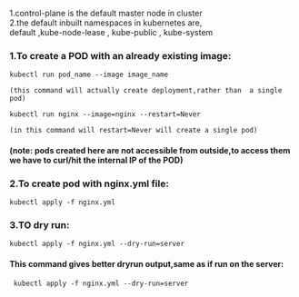 1.control-plane is the default master node in cluster  
2.the default inbuilt namespaces in kubernetes are,  
default  ,kube-node-lease , kube-public  , kube-system    


### 1.To create a POD with an already existing image:
```
kubectl run pod_name --image image_name

(this command will actually create deployment,rather than  a single pod)
```
```
kubectl run nginx --image=nginx --restart=Never 

(in this command will restart=Never will create a single pod)
```
#### (note: pods created here are not accessible from outside,to access them we have to curl/hit the internal IP of the POD)

### 2.To create pod with nginx.yml file:
```
kubectl apply -f nginx.yml
```
### 3.TO dry run:
```
kubectl apply -f nginx.yml --dry-run=server
```
#### This command gives better dryrun output,same as if run on the server:
```
 kubectl apply -f nginx.yml --dry-run=server
 ```

